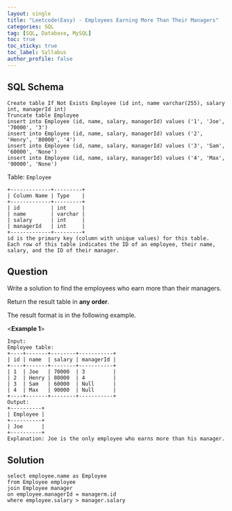 ```yaml
---
layout: single
title: "Leetcode(Easy) - Employees Earning More Than Their Managers"
categories: SQL
tag: [SQL, Database, MySQL]
toc: true
toc_sticky: true
toc_label: Syllabus
author_profile: false
---
```


## SQL Schema

```
Create table If Not Exists Employee (id int, name varchar(255), salary int, managerId int)
Truncate table Employee
insert into Employee (id, name, salary, managerId) values ('1', 'Joe', '70000', '3')
insert into Employee (id, name, salary, managerId) values ('2', 'Henry', '80000', '4')
insert into Employee (id, name, salary, managerId) values ('3', 'Sam', '60000', 'None')
insert into Employee (id, name, salary, managerId) values ('4', 'Max', '90000', 'None')
```

Table: `Employee`

```
+-------------+---------+
| Column Name | Type    |
+-------------+---------+
| id          | int     |
| name        | varchar |
| salary      | int     |
| managerId   | int     |
+-------------+---------+
id is the primary key (column with unique values) for this table.
Each row of this table indicates the ID of an employee, their name, salary, and the ID of their manager.
```

## Question

Write a solution to find the employees who earn more than their managers.

Return the result table in **any order**.

The result format is in the following example.

<**Example 1**>

```
Input:
Employee table:
+----+-------+--------+-----------+
| id | name  | salary | managerId |
+----+-------+--------+-----------+
| 1  | Joe   | 70000  | 3         |
| 2  | Henry | 80000  | 4         |
| 3  | Sam   | 60000  | Null      |
| 4  | Max   | 90000  | Null      |
+----+-------+--------+-----------+
Output:
+----------+
| Employee |
+----------+
| Joe      |
+----------+
Explanation: Joe is the only employee who earns more than his manager.
```

## Solution

```
select employee.name as Employee
from Employee employee
join Employee manager
on employee.managerId = managerm.id
where employee.salary > manager.salary
```
